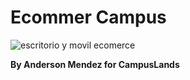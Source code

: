 # Ecommer Campus

![escritorio y movil ecomerce](https://github.com/Andolon-M/proyectoWeb/blob/4ea7e1d99e0db8f34905c8aa48f64f5399736107/escritorio%20y%20movil%20ecomerce.gif)



**By Anderson Mendez for CampusLands**